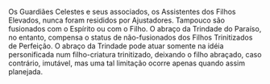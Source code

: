 ﻿Os Guardiães Celestes e seus associados, os Assistentes dos Filhos Elevados, nunca foram resididos por Ajustadores. Tampouco são fusionados com o Espírito  ou com o Filho. O abraço da Trindade do Paraíso, no entanto, compensa o status de não-fusionados dos Filhos Trinitizados de Perfeição. O abraço da Trindade pode atuar somente na idéia personificada num filho-criatura trinitizado, deixando o filho abraçado, caso contrário, imutável, mas uma tal limitação ocorre apenas quando assim planejada.